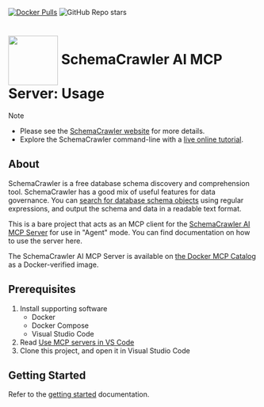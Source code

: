 <!-- markdownlint-disable MD041 -->
[![Docker Pulls](https://img.shields.io/docker/pulls/schemacrawler/schemacrawler?color=FFDAB9)](https://hub.docker.com/r/schemacrawler/schemacrawler/)
![GitHub Repo stars](https://img.shields.io/github/stars/schemacrawler/schemacrawler?style=social)


# <img src="https://raw.githubusercontent.com/schemacrawler/SchemaCrawler/main/schemacrawler-website/src/site/resources/images/schemacrawler_logo.png" height="100px" width="100px" valign="middle"/> SchemaCrawler AI MCP Server: Usage

> [!NOTE]  
> * Please see the [SchemaCrawler website](https://www.schemacrawler.com/) for more details.
> * Explore the SchemaCrawler command-line with a [live online tutorial](https://killercoda.com/schemacrawler).

## About

SchemaCrawler is a free database schema discovery and comprehension tool. SchemaCrawler has a good mix of useful features for data governance. You can [search for database schema objects](https://www.schemacrawler.com/schemacrawler-grep.html) using regular expressions, and output the schema and data in a readable text format.

This is a bare project that acts as an MCP client for the [SchemaCrawler AI MCP Server](https://github.com/schemacrawler/SchemaCrawler-AI) for use in "Agent" mode. You can find documentation on how to use the server here.

The SchemaCrawler AI MCP Server is available on [the Docker MCP Catalog](https://hub.docker.com/mcp/server/schemacrawler-ai/overview) as a Docker-verified image.


## Prerequisites

1. Install supporting software
   - Docker
   - Docker Compose
   - Visual Studio Code
2. Read [Use MCP servers in VS Code](https://code.visualstudio.com/docs/copilot/chat/mcp-servers)
3. Clone this project, and open it in Visual Studio Code


## Getting Started

Refer to the [getting started](../docs/getting-started.md) documentation.
